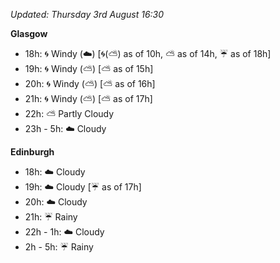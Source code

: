 *Updated: Thursday 3rd August 16:30*

**Glasgow**

* 18h: :cyclone: Windy (:cloud:) [:cyclone:(:partly_sunny:) as of 10h, :partly_sunny: as of 14h, :umbrella: as of 18h]
* 19h: :cyclone: Windy (:partly_sunny:) [:partly_sunny: as of 15h]
* 20h: :cyclone: Windy (:partly_sunny:) [:partly_sunny: as of 16h]
* 21h: :cyclone: Windy (:partly_sunny:) [:partly_sunny: as of 17h]
* 22h: :partly_sunny: Partly Cloudy
* 23h - 5h: :cloud: Cloudy

**Edinburgh**

* 18h: :cloud: Cloudy
* 19h: :cloud: Cloudy [:umbrella: as of 17h]
* 20h: :cloud: Cloudy
* 21h: :umbrella: Rainy
* 22h - 1h: :cloud: Cloudy
* 2h - 5h: :umbrella: Rainy
